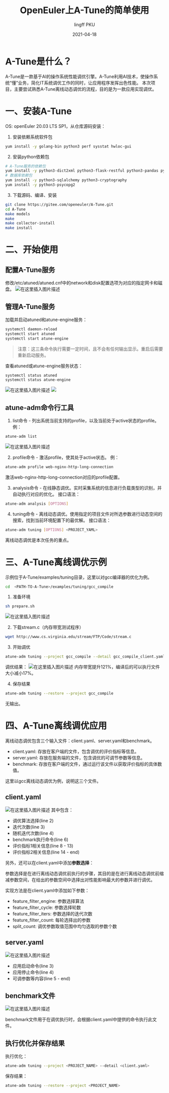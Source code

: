 ﻿---
title: OpenEuler上A-Tune的简单使用
category: blog 
date: 2021-04-18
tags: 
    - A-Tune
    - 调优
    - 智能
archives: 2021-04
author: lingff PKU
summary: OpenEuler上A-Tune的安装和简单使用，介绍A-Tune离线动态调优的流程。
---
# A-Tune是什么？
A-Tune是一款基于AI的操作系统性能调优引擎。A-Tune利用AI技术，使操作系统“懂”业务，简化IT系统调优工作的同时，让应用程序发挥出色性能。
本次项目，主要尝试熟悉A-Tune离线动态调优的流程，目的是为一款应用实现调优。
# 一、安装A-Tune
OS: openEuler 20.03 LTS SP1，从仓库源码安装：
1. 安装依赖系统软件包

```bash
yum install -y golang-bin python3 perf sysstat hwloc-gui
```
2. 安装python依赖包

```bash
# A-Tune服务的依赖包
yum install -y python3-dict2xml python3-flask-restful python3-pandas python3-scikit-optimize python3-xgboost python3-pyyaml
# 数据库依赖包
yum install -y python3-sqlalchemy python3-cryptography
yum install -y python3-psycopg2
```
3. 下载源码、编译、安装

```bash
git clone https://gitee.com/openeuler/A-Tune.git
cd A-Tune
make models
make
make collector-install
make install
```
# 二、开始使用
## 配置A-Tune服务
修改/etc/atuned/atuned.cnf中的network和disk配置选项为对应的指定网卡和磁盘。
![在这里插入图片描述](https://img-blog.csdnimg.cn/20210417193945263.png)
## 管理A-Tune服务
加载并启动atuned和atune-engine服务：

```bash
systemctl daemon-reload
systemctl start atuned
systemctl start atune-engine
```
> 注意：这三条命令执行需要一定时间，且不会有任何输出显示。重启后需要重新启动服务。

查看atuned或atune-engine服务状态：

```bash
systemctl status atuned
systemctl status atune-engine
```
![在这里插入图片描述](https://img-blog.csdnimg.cn/20210417194614472.png?x-oss-process=image/watermark,type_ZmFuZ3poZW5naGVpdGk,shadow_10,text_aHR0cHM6Ly9ibG9nLmNzZG4ubmV0L3dlaXhpbl80MzIxNDQwOA==,size_16,color_FFFFFF,t_70)
![](https://img-blog.csdnimg.cn/20210417194522940.png?x-oss-process=image/watermark,type_ZmFuZ3poZW5naGVpdGk,shadow_10,text_aHR0cHM6Ly9ibG9nLmNzZG4ubmV0L3dlaXhpbl80MzIxNDQwOA==,size_16,color_FFFFFF,t_70)
## atune-adm命令行工具
1. list命令 - 列出系统当前支持的profile，以及当前处于active状态的profile。
例：
```bash
atune-adm list
```
![在这里插入图片描述](https://img-blog.csdnimg.cn/20210417194836656.png?x-oss-process=image/watermark,type_ZmFuZ3poZW5naGVpdGk,shadow_10,text_aHR0cHM6Ly9ibG9nLmNzZG4ubmV0L3dlaXhpbl80MzIxNDQwOA==,size_16,color_FFFFFF,t_70)

2.  profile命令 - 激活profile，使其处于active状态。
例：

```bash
atune-adm profile web-nginx-http-long-connection
```
激活web-nginx-http-long-connection对应的profile配置。

3. analysis命令 - 在线静态调优。实时采集系统的信息进行负载类型的识别，并自动执行对应的优化。
接口语法：

```bash
atune-adm analysis [OPTIONS]
```

4. tuning命令 - 离线动态调优。使用指定的项目文件对所选参数进行动态空间的搜索，找到当前环境配置下的最优解。
接口语法：

```bash
atune-adm tuning [OPTIONS] <PROJECT_YAML>
```
离线动态调优是本次任务的重点。

# 三、A-Tune离线调优示例
示例位于A-Tune/examples/tuning目录，这里以对gcc编译器的优化为例。

```bash
cd  <PATH-TO-A-Tune>/examples/tuning/gcc_compile
```
1. 准备环境

```bash
sh prepare.sh
```
![在这里插入图片描述](https://img-blog.csdnimg.cn/20210418133402328.png)

2. 下载stream.c（内存带宽测试程序）

```bash
wget http://www.cs.virginia.edu/stream/FTP/Code/stream.c
```
3. 开始调优

```bash
atune-adm tuning --project gcc_compile --detail gcc_compile_client.yaml
```
调优结果：
![在这里插入图片描述](https://img-blog.csdnimg.cn/20210418133945119.png)
内存带宽提升121%，编译后的可以执行文件大小减小17%。

4. 保存结果

```bash
atune-adm tuning --restore --project gcc_compile
```
无输出。
# 四、A-Tune离线调优应用
离线动态调优包含三个输入文件：client.yaml、server.yaml和benchmark。
 - client.yaml: 存放在客户端的文件，包含调优的评价指标等信息。
 - server.yaml: 存放在服务端的文件，包含调优的可调节参数等信息。 
 - benchmark: 存放在客户端的文件，通过运行该文件以获取评价指标的具体数值。

这里以gcc离线动态调优为例，说明这三个文件。
## client.yaml
![在这里插入图片描述](https://img-blog.csdnimg.cn/20210418211719224.png?x-oss-process=image/watermark,type_ZmFuZ3poZW5naGVpdGk,shadow_10,text_aHR0cHM6Ly9ibG9nLmNzZG4ubmV0L3dlaXhpbl80MzIxNDQwOA==,size_16,color_FFFFFF,t_70)
其中包含：
- 调优算法选择(line 2)
- 迭代次数(line 3)
- 随机迭代次数(line 4)
- benchmark执行命令(line 6)
- 评价指标1相关信息(line 8 - 13)
- 评价指标2相关信息(line 14 - end)

另外，还可以在client.yaml中添加**参数选择**：

参数选择是在进行离线动态调优前执行的步骤，其目的是在进行离线动态调优前缩减参数空间，在给出的参数空间中选择出对性能影响最大的参数并进行调优。

实现方法是在client.yaml中添加如下参数：

- feature_filter_engine: 参数选择算法
- feature_filter_cycle: 参数选择轮数
- feature_filter_iters: 参数选择的迭代次数
- feature_filter_count: 每轮选择出的参数
- split_count: 调优参数取值范围中均匀选取的参数个数


## server.yaml
![在这里插入图片描述](https://img-blog.csdnimg.cn/20210418212213431.png?x-oss-process=image/watermark,type_ZmFuZ3poZW5naGVpdGk,shadow_10,text_aHR0cHM6Ly9ibG9nLmNzZG4ubmV0L3dlaXhpbl80MzIxNDQwOA==,size_16,color_FFFFFF,t_70)
- 应用启动命令(line 3)
- 应用停止命令(line 4)
- 可调参数等内容(line 5 - end)
## benchmark文件
![在这里插入图片描述](https://img-blog.csdnimg.cn/20210418212600100.png?x-oss-process=image/watermark,type_ZmFuZ3poZW5naGVpdGk,shadow_10,text_aHR0cHM6Ly9ibG9nLmNzZG4ubmV0L3dlaXhpbl80MzIxNDQwOA==,size_16,color_FFFFFF,t_70)

benchmark文件用于在调优执行时，会根据client.yaml中提供的命令执行此文件。

## 执行优化并保存结果
执行优化：
```bash
atune-adm tuning --project <PROJECT_NAME> --detail <client.yaml>
```
保存结果：
```bash
atune-adm tuning --restore --project <PROJECT_NAME>
```

